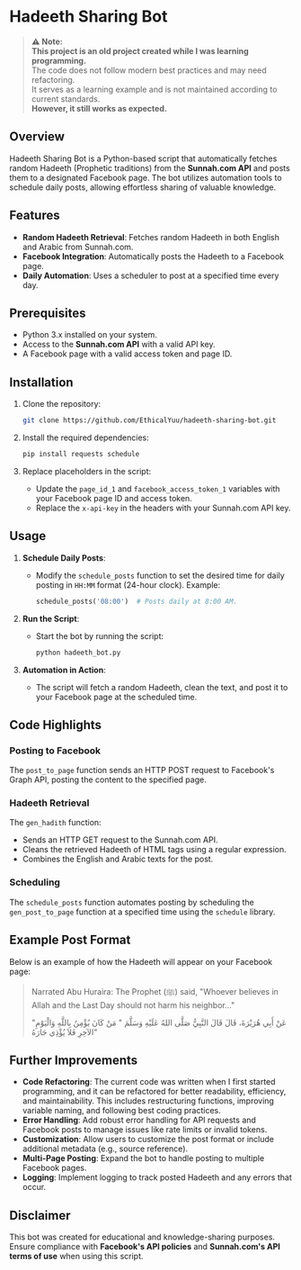 # Hadeeth Sharing Bot

> **⚠️ Note:**  
> **This project is an old project created while I was learning programming.**  
> The code does not follow modern best practices and may need refactoring.  
> It serves as a learning example and is not maintained according to current standards.  
> **However, it still works as expected.**

## Overview
Hadeeth Sharing Bot is a Python-based script that automatically fetches random Hadeeth (Prophetic traditions) from the **Sunnah.com API** and posts them to a designated Facebook page. The bot utilizes automation tools to schedule daily posts, allowing effortless sharing of valuable knowledge.

## Features
- **Random Hadeeth Retrieval**: Fetches random Hadeeth in both English and Arabic from Sunnah.com.
- **Facebook Integration**: Automatically posts the Hadeeth to a Facebook page.
- **Daily Automation**: Uses a scheduler to post at a specified time every day.

## Prerequisites
- Python 3.x installed on your system.
- Access to the **Sunnah.com API** with a valid API key.
- A Facebook page with a valid access token and page ID.

## Installation
1. Clone the repository:
    ```bash
    git clone https://github.com/EthicalYuu/hadeeth-sharing-bot.git
    ```

2. Install the required dependencies:
    ```bash
    pip install requests schedule
    ```

3. Replace placeholders in the script:
    - Update the `page_id_1` and `facebook_access_token_1` variables with your Facebook page ID and access token.
    - Replace the `x-api-key` in the headers with your Sunnah.com API key.

## Usage
1. **Schedule Daily Posts**: 
    - Modify the `schedule_posts` function to set the desired time for daily posting in `HH:MM` format (24-hour clock). 
      Example:
      ```python
      schedule_posts('08:00')  # Posts daily at 8:00 AM.
      ```

2. **Run the Script**:
    - Start the bot by running the script:
      ```bash
      python hadeeth_bot.py
      ```

3. **Automation in Action**:
    - The script will fetch a random Hadeeth, clean the text, and post it to your Facebook page at the scheduled time.

## Code Highlights
### Posting to Facebook
The `post_to_page` function sends an HTTP POST request to Facebook's Graph API, posting the content to the specified page.

### Hadeeth Retrieval
The `gen_hadith` function:
- Sends an HTTP GET request to the Sunnah.com API.
- Cleans the retrieved Hadeeth of HTML tags using a regular expression.
- Combines the English and Arabic texts for the post.

### Scheduling
The `schedule_posts` function automates posting by scheduling the `gen_post_to_page` function at a specified time using the `schedule` library.

## Example Post Format
Below is an example of how the Hadeeth will appear on your Facebook page:

> Narrated Abu Huraira: The Prophet (ﷺ) said, "Whoever believes in Allah and the Last Day should not harm his neighbor..."
>  
> "عَنْ أَبِي هُرَيْرَةَ، قَالَ قَالَ النَّبِيُّ صَلَّى اللهُ عَلَيْهِ وَسَلَّمَ ‏"‏ مَنْ كَانَ يُؤْمِنُ بِاللَّهِ وَالْيَوْمِ الآخِرِ فَلاَ يُؤْذِي جَارَهُ‏"

## Further Improvements
- **Code Refactoring**: The current code was written when I first started programming, and it can be refactored for better readability, efficiency, and maintainability. This includes restructuring functions, improving variable naming, and following best coding practices.
- **Error Handling**: Add robust error handling for API requests and Facebook posts to manage issues like rate limits or invalid tokens.
- **Customization**: Allow users to customize the post format or include additional metadata (e.g., source reference).
- **Multi-Page Posting**: Expand the bot to handle posting to multiple Facebook pages.
- **Logging**: Implement logging to track posted Hadeeth and any errors that occur.

## Disclaimer
This bot was created for educational and knowledge-sharing purposes. Ensure compliance with **Facebook's API policies** and **Sunnah.com's API terms of use** when using this script.

